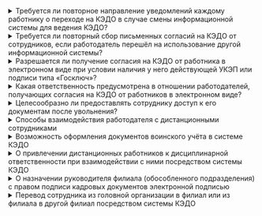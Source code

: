 <details>
<summary>Требуется ли повторное направление уведомлений каждому работнику о переходе на КЭДО в случае смены информационной системы для ведения КЭДО?</summary>

В случае смены информационной системы для ведения КЭДО повторное уведомление работников о переходе на КЭДО не требуется. 
Необходимо ознакомить работников с изменениями, вносимыми в локальные нормативные акты (Регламент КЭДО).

**Часть 1 статьи 22.2 Трудового кодекса РФ**

[Ответ Роструда](https://онлайнинспекция.рф/questions/view?id=203174)

<br>

</details>


<details>
<summary>Требуется ли повторный сбор письменных согласий на КЭДО от сотрудников, если работодатель перешёл на использование другой информационной системы?</summary>

Если работодатель перешёл на использование другой информационной системы, повторный сбор письменных согласий на КЭДО от сотрудников не требуется.

**Часть 1 статьи 22.2 Трудового кодекса РФ**

[Ответ Роструда](https://онлайнинспекция.рф/questions/view?id=203174)

<br>



<br>


</details>


<details>
<summary>Разрешается ли получение согласия на КЭДО от работника в электронном виде при условии наличия у него действующей УКЭП или подписи типа «Госключ»?</summary>

Если работник готов перейти на взаимодействие с работодателем посредством электронного документооборота, согласие следует оформить в письменном виде (на бумажном носителе). 

**Часть 5 ст. 22.2 Трудового кодекса РФ**

[Ответ Роструда](https://онлайнинспекция.рф/questions/view?id=180743)

<br>




<br>

</details>


<details>
<summary>Какая ответственность предусмотрена в отношении работодателей, получающих согласия на КЭДО от работников в электронном виде?</summary>

Если работник готов перейти на взаимодействие с работодателем посредством электронного документооборота, согласие следует оформить в письменном виде (на бумажном носителе).

За нарушение данного требования работодатель может быть привлечён к административной ответственности:
- предупреждение или административный штраф для должностных лиц в размере от одной тысячи до пяти тысяч рублей;
- для лиц, осуществляющих предпринимательскую деятельность без образования юридического лица, от одной тысячи до пяти тысяч рублей;
- для юридических лиц от тридцати тысяч до пятидесяти тысяч рублей.

**Часть 1 ст. 5.27 Кодекса Российской Федерации об административных правонарушениях**

[Ответ Роструда](https://онлайнинспекция.рф/questions/view?id=180743)

<br>

</details>

<details>
<summary>Целесообразно ли предоставлять сотруднику доступ к его документам после увольнения?</summary>

Любой уволенный работник имеет право требовать и получать копии документов в отношении себя без ограничения по срокам.

<details>
<summary>Подробнее</summary>

В соответствии с частью 1 статьи 62 Трудового кодекса РФ работодатель обязан по письменному требованию работника выдать ему документы, связанные с его работой у конкретного работодателя.

Верховный суд РФ установил, что исполнять это требование нужно и тогда, когда их просит бывший работник.

Вместе с тем работник не обязан в своем запросе (заявлении) обосновывать и подтверждать необходимость получения им документов, связанных с прежней работой, так как российским законодательством на него такая обязанность не возложена. Следовательно, работодатель не имеет права требовать озвучить причину обращения за документами.

При этом не имеет значения используется ли работодателем система КЭДО или нет.

<br>

</details>


**Часть 1 статьи 62 Трудового кодекса РФ**

**Определение Судебной коллегии по гражданским делам ВС от 07.12.2020 № 56-КГ20-8-К9**

<br>

</details>

<details>
<summary>Способы взаимодействия работодателя с дистанционными сотрудниками</summary>

В соответствии с частью 2 статьи 312.3 Трудового кодекса РФ работодатель имеет право утвердить своим ЛНА, например «Регламент взаимодействия с дистанционными сотрудниками», механизмы взаимодействия с дистанционными работниками. 

Указанным документом можно предусмотреть передачу (направление) документов на ознакомление и подпись сотрудникам не только посредством системы КЭДО, но и через электронную почту или, например, мессенджер. Кроме того, установить сроки для подписания документов и методы извещения работодателя об их факте.

В соответствии с частью 3 статьи 312.8 Трудового кодекса РФ цитата: «В случае, если ознакомление дистанционного работника с приказом (распоряжением) работодателя о прекращении трудового договора, предусматривающего выполнение этим работником трудовой функции дистанционно на постоянной основе или временно, осуществляется в форме электронного документа, работодатель обязан в течение трех рабочих дней со дня издания указанного приказа (распоряжения) направить дистанционному работнику по почте заказным письмом с уведомлением оформленную надлежащим образом копию указанного приказа (распоряжения) на бумажном носителе.»

В соответствии с частью 4 статьи 312.1 Трудового кодекса РФ на дистанционных работников в период выполнения ими трудовой функции дистанционно распространяется действие трудового законодательства и иных актов, содержащих нормы трудового права. 

В этой связи рекомендуется направлять «неприятные» документы сотрудникам заказным почтовым отправлением с уведомлением Почтой России. При направлении копий документов почтой (в том числе электронных) их необходимо заверить стандартным способом – надпись «Копия» заверяется печатью работодателя и подписью должностного лица (первое лицо или лицо с доверенностью).

Все особенности взаимодействия работодателя с дистанционными работниками изложены в главе 49.1 Трудового кодекса РФ.

**Глава 49.1, часть 4 статьи 312.1, статья 312.3, часть 3 статьи 312.8 Трудового кодекса РФ**


<br>

</details>

<details>
<summary>Возможность оформления документов воинского учёта в системе КЭДО</summary>

Оформление документов воинского учёта не относится к регулированию Трудовым кодексом РФ и не подпадают под законодательство о КЭДО.

Как правило воинский учёт в организации предполагает оформление следующих документов:

- приказ об организации воинского учёта граждан, в том числе бронирования граждан, пребывающих в запасе;
- план работы по ведению воинского учёта и бронированию граждан, пребывающих в запасе;
- карточка воинского учёта;
- личная карточка – сведения о воинском учёте солдат, матросов по форме Т-2;
- формирование сведений при приёме/переводе/увольнении сотрудника для передачи в военный комиссариат;
- формирование сведений при изменении персональных данных сотрудника для передачи в военный комиссариат;
- предоставление документов в военный комиссариат, подготовленные исполнителем;
- подготовка регламентированных отчётов в военный комиссариат;
- сдача подготовленных отчётов в военный комиссариат;
- подготовка документов для сверки с военкоматом и взаимодействия с управой.

Системы КЭДО допускают движение таких документов между участниками взаимодействия.

Возможность подписания указанных документов электронными подписями устанавливается нормативными актами Минобороны России.

**Федеральный закон от 31.05.1996 № 61-ФЗ «Об&nbsp;обороне»**

**Постановление Правительства РФ от 27 ноября 2006 г. № 719 «Об&nbsp;утверждении положения о&nbsp;воинском учете»**

**Приказ Министра обороны РФ от 22.11.2021 № 700 «Об&nbsp;утверждении Инструкции об&nbsp;организации работы по&nbsp;обеспечению функционирования системы воинского учета»**

**Методические рекомендации по ведению воинского учета в организациях от 11.07.2017, утвержденные начальником Генерального штаба Вооруженных Сил Российской Федерации**

<br>

</details>

<details>
<summary>О привлечении дистанционных работников к дисциплинарной ответственности при взаимодействии с ними посредством системы КЭДО</summary>

Привлечение работников, в том числе дистанционных, к дисциплинарной ответственности возникает, если работник начинает нарушать трудовую дисциплину.

Как оформить дисциплинарное взыскание (Статья 193 Трудового кодекса РФ):

1. Запросить у работника объяснения (часть 1 статьи 193).

Работник может донести объяснения до работодателя любым удобным способом:

- оформить объяснительную в системе КЭДО;
- написать объяснительную и отправить её по почте или курьером.

Отказ сотрудника предоставить объяснение в двухдневный срок, оформляется так же, как и при ведении бумажного документооборота – созданием комиссии в составе не менее трёх человек и составлением соответствующего акта.

Непредоставление работником объяснения не является препятствием для применения дисциплинарного взыскания (часть 2 статьи 193).

2. Составить приказ о дисциплинарном взыскании и ознакомить с ним работника, в том числе посредством системы КЭДО. 

Если работник отказывается каким-либо образом подписывать приказ, в том числе направленный ему почтовым отправлением, необходимо оформить соответствующий акт.

**Статья 193 Трудового кодекса РФ**

<br>

</details>

<details>
<summary>О назначении руководителя филиала (обособленного подразделения) с правом подписи кадровых документов электронной подписью</summary>

Руководитель филиала (обособленного подразделения) является его обязательным работником. Он назначается организацией и действует на основании доверенности (статьи 185 и 186 Гражданского кодекса РФ). Остальные работники принимаются в филиал в соответствии со штатным расписанием.

При необходимости предоставления руководителю филиала права подписи кадровых документов электронной подписью необходимо кроме бумажной доверенности оформить машиночитаемую доверенность (МЧД) (статья 17.5 Федерального закона от 06.04.2011 № 63-ФЗ «Об электронной подписи»).

Требование о включении МЧД в состав кадровых электронных документов содержится в подпункте 4 пункта 1 Единых требований к составу и форматам документов, связанных с работой, оформляемых в электронном виде без дублирования на бумажном носителе, утвержденных приказом Минтруда России от 20.09.2022 № 578н.

МЧД подписывается УКЭП руководителя организации. Также руководителю филиала необходимо получить УКЭП.

В доверенности, в том числе и в МЧД, кроме полномочий представлять интересы организации в различных органах, осуществлять руководство филиалом, заключать сделки и подписывать договоры (утверждать штатное расписание, ПВТР или др.), необходимо прописать следующие полномочия:

- принятие и увольнение работников филиала;
- подписание трудовых договоров с работниками филиала;
- издание приказов по личному составу (в рамках штата филиала);
- применение дисциплинарных взысканий и поощрений;
- заключение договоров о полной материальной ответственности, и др.

Требования к форматам МЧД утверждены приказом Минцифры России от 18.08.2021 № 857 «Об утверждении единых требований к формам доверенностей, необходимых для использования квалифицированной электронной подписи».

Руководитель филиала правомочен решать кадровые вопросы только в пределах своего подразделения.

В соответствии с пунктом 1 части 2 статьи 57 Трудового кодекса РФ в трудовых договорах со всеми работниками, включая руководителя, условие о месте работы должно содержать указания на обособленное структурное подразделение и его местонахождение. 

В качестве работодателя в договорах с работниками выступает организация в лице руководителя филиала, действующего на основании доверенности.

**Статьи 185 и 186 Гражданского кодекса РФ**

**Статья 17.5 Федерального закона от 06.04.2011 № 63-ФЗ «Об&nbsp;электронной подписи»**

**Пункт 1 части 2 статьи 57 Трудового кодекса РФ**

**Приказ Минтруда России от 20.09.2022 № 578н «Об&nbsp;утверждении единых требований к составу и форматам документов, связанных с работой, оформляемых в электронном виде без дублирования на бумажном носителе»**

**Приказ Минцифры России от 18.08.2021 № 857 «Об&nbsp;утверждении единых требований к формам доверенностей, необходимых для использования квалифицированной электронной подписи»**

<br>

</details>


<details>
<summary>Перевод сотрудника из головной организации в филиал или из филиала в другой филиал посредством системы КЭДО</summary>

Перевод кадрового делопроизводства организации в электронный вид не меняет правил оформления кадровых перемещений.

Перевод работника в другой филиал или иные перемещения в рамках обособленных подразделений одного работодателя осуществляется в общем порядке.

Поскольку изменение структурного подразделения считается изменением существенных условий трудового договора, от работника следует получить согласие (часть 1 статьи 72.1 Трудового кодекса РФ).

Если работник согласен – перевод оформляется путём заключения дополнительного соглашения к трудовому договору (часть 1 статьи 72 Трудового кодекса РФ) и издания приказа о переводе, после чего запись о переводе вносится в трудовую книжку (при наличии) и в сведения о трудовой деятельности в электронных сервисах Социального фонда РФ.

**Часть 1 статьи 72 и часть 1 статьи 72.1 Трудового кодекса РФ**

<br>

</details>
